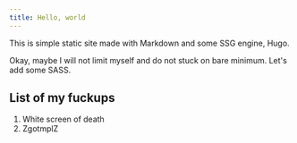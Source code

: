 ```yaml
---
title: Hello, world
---
```


This is simple static site made with Markdown and some SSG engine, Hugo.

Okay, maybe I will not limit myself and do not stuck on bare minimum.
Let's add some SASS.


List of my fuckups
------------------

 1. White screen of death
 2. ZgotmplZ

